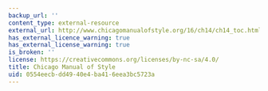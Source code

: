 ```yaml
---
backup_url: ''
content_type: external-resource
external_url: http://www.chicagomanualofstyle.org/16/ch14/ch14_toc.html
has_external_licence_warning: true
has_external_license_warning: true
is_broken: ''
license: https://creativecommons.org/licenses/by-nc-sa/4.0/
title: Chicago Manual of Style
uid: 0554eecb-dd49-40e4-ba41-6eea3bc5723a
---
```

